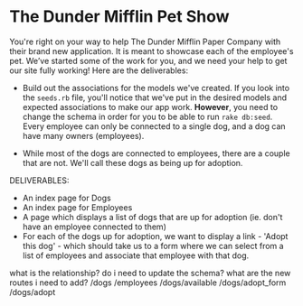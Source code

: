 # The Dunder Mifflin Pet Show


You're right on your way to help The Dunder Mifflin Paper Company with their brand new application. It is meant to showcase each of the employee's pet. We’ve started some of the work for you, and we need your help to get our site fully working! Here are the deliverables:

- Build out the associations for the models we've created. If you look into the `seeds.rb` file, you'll notice that we've put in the desired models and expected associations to make our app work. **However**, you need to change the schema in order for you to be able to run `rake db:seed`. Every employee can only be connected to a single dog, and a dog can have many owners (employees).

- While most of the dogs are connected to employees, there are a couple that are not. We'll call these dogs as being up for adoption.

DELIVERABLES:
- An index page for Dogs
- An index page for Employees
- A page which displays a list of dogs that are up for adoption (ie. don't have an employee connected to them)
- For each of the dogs up for adoption, we want to display a link -  'Adopt this dog' - which should take us to a form where we can select from a list of employees and associate that employee with that dog. 

what is the relationship?
do i need to update the schema?
what are the new routes i need to add?
/dogs
/employees
/dogs/available
/dogs/adopt_form
/dogs/adopt